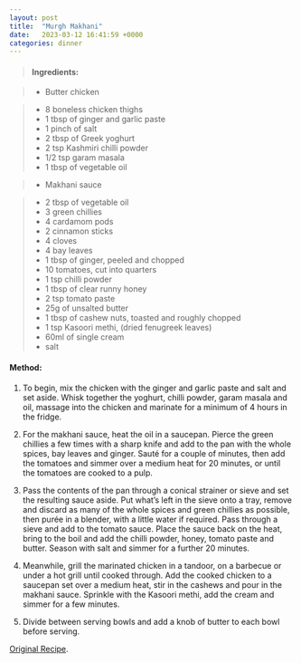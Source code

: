 ```yaml
---
layout: post
title:  "Murgh Makhani"
date:   2023-03-12 16:41:59 +0000
categories: dinner
---
```

> #### Ingredients:

> - Butter chicken

> - 8 boneless chicken thighs
> - 1 tbsp of ginger and garlic paste
> - 1 pinch of salt
> - 2 tbsp of Greek yoghurt
> - 2 tsp Kashmiri chilli powder
> - 1/2 tsp garam masala
> - 1 tbsp of vegetable oil

> - Makhani sauce

> - 2 tbsp of vegetable oil
> - 3 green chillies
> - 4 cardamom pods
> - 2 cinnamon sticks
> - 4 cloves
> - 4 bay leaves
> - 1 tbsp of ginger, peeled and chopped
> - 10 tomatoes, cut into quarters
> - 1 tsp chilli powder
> - 1 tbsp of clear runny honey
> - 2 tsp tomato paste
> - 25g of unsalted butter
> - 1 tbsp of cashew nuts, toasted and roughly chopped
> - 1 tsp Kasoori methi, (dried fenugreek leaves)
> - 60ml of single cream
> - salt



#### Method:


1. To begin, mix the chicken with the ginger and garlic paste and salt and set aside. Whisk together the yoghurt, chilli powder, garam masala and oil, massage into the chicken and marinate for a minimum of 4 hours in the fridge.

2. For the makhani sauce, heat the oil in a saucepan. Pierce the green chillies a few times with a sharp knife and add to the pan with the whole spices, bay leaves and ginger. Sauté for a couple of minutes, then add the tomatoes and simmer over a medium heat for 20 minutes, or until the tomatoes are cooked to a pulp.

3. Pass the contents of the pan through a conical strainer or sieve and set the resulting sauce aside. Put what’s left in the sieve onto a tray, remove and discard as many of the whole spices and green chillies as possible, then purée in a blender, with a little water if required. Pass through a sieve and add to the tomato sauce. Place the sauce back on the heat, bring to the boil and add the chilli powder, honey, tomato paste and butter. Season with salt and simmer for a further 20 minutes.

4. Meanwhile, grill the marinated chicken in a tandoor, on a barbecue or under a hot grill until cooked through. Add the cooked chicken to a saucepan set over a medium heat, stir in the cashews and pour in the makhani sauce. Sprinkle with the Kasoori methi, add the cream and simmer for a few minutes.

5. Divide between serving bowls and add a knob of butter to each bowl before serving.


[Original Recipe][original-recipe].

[original-recipe]: https://www.greatbritishchefs.com/recipes/murgh-makhani-recipe